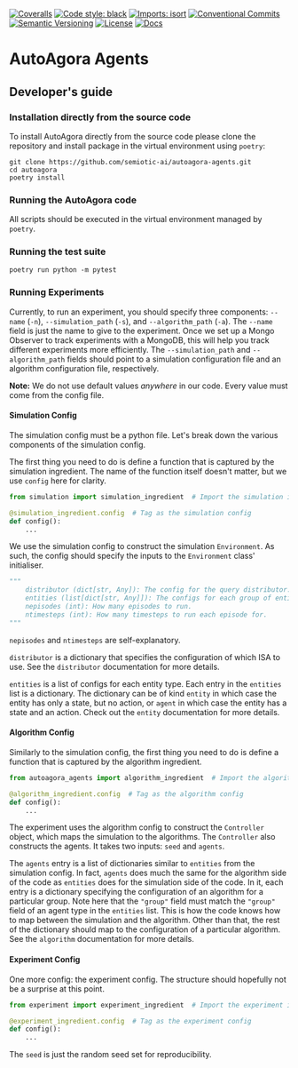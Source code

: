 [![Coveralls](https://img.shields.io/coveralls/github/semiotic-ai/autoagora-agents)](https://coveralls.io/github/semiotic-ai/autoagora-agents)
[![Code style: black](https://img.shields.io/badge/code%20style-black-000000.svg)](https://github.com/psf/black)
[![Imports: isort](https://img.shields.io/badge/%20imports-isort-%231674b1?style=flat&labelColor=ef8336)](https://pycqa.github.io/isort/)
[![Conventional Commits](https://img.shields.io/badge/Conventional%20Commits-1.0.0-%23FE5196?logo=conventionalcommits&logoColor=white)](https://conventionalcommits.org)
[![Semantic Versioning](https://img.shields.io/badge/semver-2.0.0-green)](https://semver.org/spec/v2.0.0.html)
[![License](https://img.shields.io/badge/License-Apache%202.0-blue.svg)](https://opensource.org/licenses/Apache-2.0)
[![Docs](https://img.shields.io/github/actions/workflow/status/semiotic-ai/autoagora-agents/gh-pages.yml?label=docs)](https://semoitic-ai.github.io/autoagora-agents/)

# AutoAgora Agents

## Developer's guide

### Installation directly from the source code

To install AutoAgora directly from the source code please clone the repository and install package in the virtual environment using `poetry`:
```console
git clone https://github.com/semiotic-ai/autoagora-agents.git
cd autoagora
poetry install
```

### Running the AutoAgora code

All scripts should be executed in the virtual environment managed by `poetry`.

### Running the test suite

```console
poetry run python -m pytest
```

### Running Experiments

Currently, to run an experiment, you should specify three components: `--name` (`-n`), `--simulation_path` (`-s`), and `--algorithm_path` (`-a`).
The `--name` field is just the name to give to the experiment. 
Once we set up a Mongo Observer to track experiments with a MongoDB, this will help you track different experiments more efficiently.
The `--simulation_path` and `--algorithm_path` fields should point to a simulation configuration file and an algorithm configuration file, respectively.

**Note:** We do not use default values _anywhere_ in our code.
Every value must come from the config file.

#### Simulation Config

The simulation config must be a python file.
Let's break down the various components of the simulation config.

The first thing you need to do is define a function that is captured by the simulation ingredient.
The name of the function itself doesn't matter, but we use `config` here for clarity.

``` python
from simulation import simulation_ingredient  # Import the simulation ingredient

@simulation_ingredient.config  # Tag as the simulation config
def config():
    ...
```

We use the simulation config to construct the simulation `Environment`.
As such, the config should specify the inputs to the `Environment` class' initialiser.

``` python
"""
    distributor (dict[str, Any]): The config for the query distributor.
    entities (list[dict[str, Any]]): The configs for each group of entities.
    nepisodes (int): How many episodes to run.
    ntimesteps (int): How many timesteps to run each episode for.
"""
```

`nepisodes` and `ntimesteps` are self-explanatory.

`distributor` is a dictionary that specifies the configuration of which ISA to use.
See the `distributor` documentation for more details.

`entities` is a list of configs for each entity type.
Each entry in the `entities` list is a dictionary.
The dictionary can be of kind `entity` in which case the entity has only a state, but no action, or `agent` in which case the entity has a state and an action.
Check out the `entity` documentation for more details.

#### Algorithm Config

Similarly to the simulation config, the first thing you need to do is define a function that is captured by the algorithm ingredient.

``` python
from autoagora_agents import algorithm_ingredient  # Import the algorithm ingredient

@algorithm_ingredient.config  # Tag as the algorithm config
def config():
    ...
```

The experiment uses the algorithm config to construct the `Controller` object, which maps the simulation to the algorithms.
The `Controller` also constructs the agents.
It takes two inputs: `seed` and `agents`.

The `agents` entry is a list of dictionaries similar to `entities` from the simulation config.
In fact, `agents` does much the same for the algorithm side of the code as `entities` does for the simulation side of the code.
In it, each entry is a dictionary specifying the configuration of an algorithm for a particular group.
Note here that the `"group"` field must match the `"group"` field of an agent type in the `entities` list.
This is how the code knows how to map between the simulation and the algorithm.
Other than that, the rest of the dictionary should map to the configuration of a particular algorithm.
See the `algorithm` documentation for more details.


#### Experiment Config

One more config: the experiment config.
The structure should hopefully not be a surprise at this point.

``` python
from experiment import experiment_ingredient  # Import the experiment ingredient

@experiment_ingredient.config  # Tag as the experiment config
def config():
    ...
```

The `seed` is just the random seed set for reproducibility.
